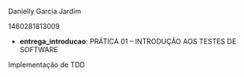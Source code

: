 Danielly Garcia Jardim

1460281813009


- **entrega_introducao**: PRÁTICA 01 – INTRODUÇÃO AOS TESTES DE SOFTWARE

Implementação de TDD


